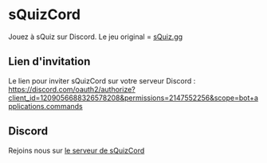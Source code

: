 # sQuizCord
Jouez à sQuiz sur Discord. Le jeu original = [sQuiz.gg](https://squiz.gg)
## Lien d'invitation
Le lien pour inviter sQuizCord sur votre serveur Discord : https://discord.com/oauth2/authorize?client_id=1209056688326578208&permissions=2147552256&scope=bot+applications.commands
## Discord
Rejoins nous sur [le serveur de sQuizCord](https://discord.gg/mrzBjDRH2y)
